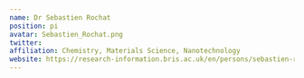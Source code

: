 ```yaml
---
name: Dr Sebastien Rochat
position: pi
avatar: Sebastien_Rochat.png
twitter: 
affiliation: Chemistry, Materials Science, Nanotechnology
website: https://research-information.bris.ac.uk/en/persons/sebastien-rochat
---
```

